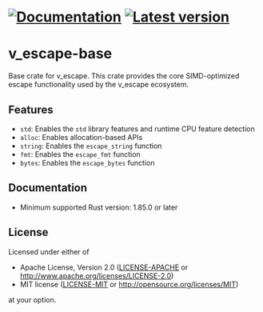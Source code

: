 # [![Documentation](https://docs.rs/v_escape-base/badge.svg)](https://docs.rs/v_escape-base/) [![Latest version](https://img.shields.io/crates/v/v_escape-base.svg)](https://crates.io/crates/v_escape-base)

# v_escape-base

Base crate for v_escape. This crate provides the core SIMD-optimized escape functionality used by the v_escape ecosystem.

## Features

- `std`: Enables the `std` library features and runtime CPU feature detection
- `alloc`: Enables allocation-based APIs
- `string`: Enables the `escape_string` function
- `fmt`: Enables the `escape_fmt` function
- `bytes`: Enables the `escape_bytes` function

## Documentation

- Minimum supported Rust version: 1.85.0 or later

## License

Licensed under either of

- Apache License, Version 2.0 ([LICENSE-APACHE](LICENSE-APACHE) or http://www.apache.org/licenses/LICENSE-2.0)
- MIT license ([LICENSE-MIT](LICENSE-MIT) or http://opensource.org/licenses/MIT)

at your option.
